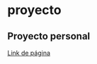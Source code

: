 # proyecto

## Proyecto personal

[Link de página](https://jonatan-elizalde-gomez.github.io/proyecto/)

